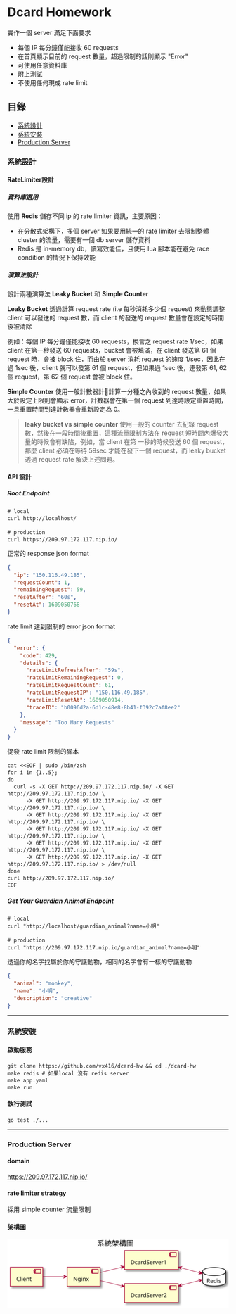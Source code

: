 # Dcard Homework

實作一個 server 滿足下面要求

- 每個 IP 每分鐘僅能接收 60 requests
- 在首頁顯示目前的 request 數量，超過限制的話則顯示 "Error"
- 可使用任意資料庫
- 附上測試
- 不使用任何現成 rate limit

## 目錄

- [系統設計](#系統設計)
- [系統安裝](#系統安裝)
- [Production Server](#Prdouction-Server)

### 系統設計

#### RateLimiter設計

##### 資料庫選用

使用 **Redis** 儲存不同 ip 的 rate limiter 資訊，主要原因：

- 在分散式架構下，多個 server 如果要用統一的 rate limiter 去限制整體 cluster 的流量，需要有一個 db server 儲存資料
- Redis 是 in-memory db，讀寫效能佳，且使用 lua 腳本能在避免 race condition 的情況下保持效能

##### 演算法設計

設計兩種演算法 **Leaky Bucket** 和 **Simple Counter**

**Leaky Bucket**
透過計算 request rate (i.e 每秒消耗多少個 request) 來動態調整 client 可以發送的 request 數，而 client 的發送的 request 數量會在設定的時間後被清除

例如：每個 IP 每分鐘僅能接收 60 requests，換言之 request rate 1/sec，如果 client 在第一秒發送 60 requests，bucket 會被填滿，在 client 發送第 61 個 request 時，會被 block 住，而由於 server 消耗 request 的速度 1/sec，因此在過 1sec 後，client 就可以發第 61 個 request，但如果過 1sec 後，連發第 61, 62 個 request，第 62 個 request 會被 block 住。

**Simple Counter**
使用一般計數器計計算一分種之內收到的 request 數量，如果大於設定上限則會顯示 error，計數器會在第一個 request 到達時設定重置時間，一旦重置時間到達計數器會重新設定為 0。

> **leaky bucket vs simple counter**
使用一般的 counter 去紀錄 request 數，然後在一段時間後重置，這種流量限制方法在 request 短時間內爆發大量的時候會有缺陷，例如，當 client 在第
一秒的時候發送 60 個 request，那麼 client 必須在等待 59sec 才能在發下一個 request，而 leaky bucket 透過 request rate 解決上述問題。

#### API 設計

##### Root Endpoint

```shell
# local
curl http://localhost/

# production
curl https://209.97.172.117.nip.io/
```

正常的 response json format

```json
{
  "ip": "150.116.49.185",
  "requestCount": 1,
  "remainingRequest": 59,
  "resetAfter": "60s",
  "resetAt": 1609050768
}
```

rate limit 達到限制的 error json format

```json
{
  "error": {
    "code": 429,
    "details": {
      "rateLimitRefreshAfter": "59s",
      "rateLimitRemainingRequest": 0,
      "rateLimitRequestCount": 61,
      "rateLimitRequestIP": "150.116.49.185",
      "rateLimitResetAt": 1609050914,
      "traceID": "b0096d2a-6d1c-48e8-8b41-f392c7af8ee2"
    },
    "message": "Too Many Requests"
  }
}
```

促發 rate limit 限制的腳本

```shell
cat <<EOF | sudo /bin/zsh
for i in {1..5};
do
  curl -s -X GET http://209.97.172.117.nip.io/ -X GET http://209.97.172.117.nip.io/ \
      -X GET http://209.97.172.117.nip.io/ -X GET http://209.97.172.117.nip.io/ \
      -X GET http://209.97.172.117.nip.io/ -X GET http://209.97.172.117.nip.io/ \
      -X GET http://209.97.172.117.nip.io/ -X GET http://209.97.172.117.nip.io/ \
      -X GET http://209.97.172.117.nip.io/ -X GET http://209.97.172.117.nip.io/ \
      -X GET http://209.97.172.117.nip.io/ -X GET http://209.97.172.117.nip.io/ > /dev/null
done
curl http://209.97.172.117.nip.io/
EOF
```

##### Get Your Guardian Animal Endpoint

```shell
# local
curl "http://localhost/guardian_animal?name=小明"

# production
curl "https://209.97.172.117.nip.io/guardian_animal?name=小明"
```

透過你的名字找屬於你的守護動物，相同的名字會有一樣的守護動物

```json
{
  "animal": "monkey",
  "name": "小明",
  "description": "creative"
}
```

---

### 系統安裝

#### 啟動服務

```shell
git clone https://github.com/vx416/dcard-hw && cd ./dcard-hw
make redis # 如果local 沒有 redis server
make app.yaml
make run
```

#### 執行測試

```shell
go test ./...
```

---

### Production Server

#### domain

https://209.97.172.117.nip.io/

#### rate limiter strategy

採用 simple counter 流量限制

#### 架構圖

![系統架構圖](./doc/系統架構圖.svg)